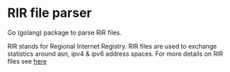 # RIR file parser 

Go (golang) package to parse RIR files.

RIR stands for Regional Internet Registry. RIR files are used to exchange statistics around asn, ipv4 & ipv6 address spaces. For more details on RIR files see [here](http://www.apnic.net/publications/media-library/documents/resource-guidelines/rir-statistics-exchange-format#FileHeader)
